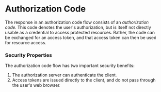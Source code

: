 # Authorization Code

The response in an authorization code flow consists of an _authorization code_.
This code denotes the user's authorization, but is itself not directly usable as
a credential to access protected resources.  Rather, the code can be exchanged
for an access token, and that access token can then be used for resource access.


### Security Properties

The authorization code flow has two important security benefits:

1. The authorization server can authenticate the client.
2. Access tokens are issued directly to the client, and do not pass through the user's web browser.